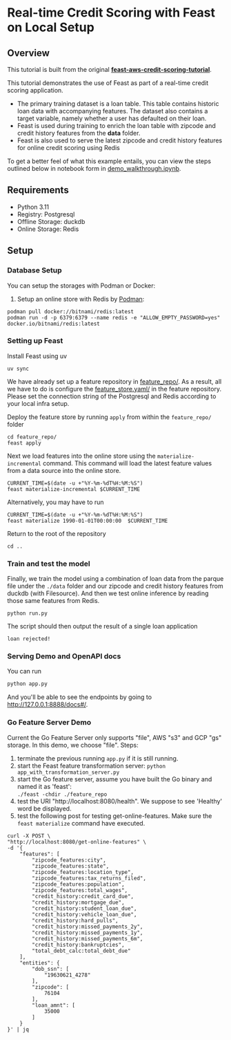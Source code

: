 # Real-time Credit Scoring with Feast on Local Setup

## Overview
This tutorial is built from the original **[feast-aws-credit-scoring-tutorial](https://github.com/feast-dev/feast-aws-credit-scoring-tutorial)**.  

This tutorial demonstrates the use of Feast as part of a real-time credit scoring application.
* The primary training dataset is a loan table. This table contains historic loan data with accompanying features. The dataset also contains a target variable, namely whether a user has defaulted on their loan.
* Feast is used during training to enrich the loan table with zipcode and credit history features from the **data** folder.
* Feast is also used to serve the latest zipcode and credit history features for online credit scoring using Redis

To get a better feel of what this example entails, you can view the steps outlined below in notebook 
form in [demo_walkthrough.ipynb](demo_walkthrough.ipynb).

## Requirements

* Python 3.11
* Registry: Postgresql  
* Offline Storage: duckdb  
* Online Storage: Redis

## Setup

### Database Setup
 
You can setup the storages with Podman or Docker:  

1. Setup an online store with Redis by [Podman](https://podman.io/):  
```
podman pull docker://bitnami/redis:latest
podman run -d -p 6379:6379 --name redis -e "ALLOW_EMPTY_PASSWORD=yes"  docker.io/bitnami/redis:latest  
```

### Setting up Feast

Install Feast using uv

```
uv sync  
```

We have already set up a feature repository in [feature_repo/](feature_repo/). As a result, all we have to do is configure the [feature_store.yaml/](feature_repo/feature_store.yaml) in the feature repository. Please set the connection string of the Postgresql and Redis according to your local infra setup.  

Deploy the feature store by running `apply` from within the `feature_repo/` folder
```
cd feature_repo/
feast apply
```

Next we load features into the online store using the `materialize-incremental` command. This command will load the
latest feature values from a data source into the online store.

```
CURRENT_TIME=$(date -u +"%Y-%m-%dT%H:%M:%S")
feast materialize-incremental $CURRENT_TIME
```

Alternatively, you may have to run
```
CURRENT_TIME=$(date -u +"%Y-%m-%dT%H:%M:%S")
feast materialize 1990-01-01T00:00:00  $CURRENT_TIME
```

Return to the root of the repository
```
cd ..
```

### Train and test the model

Finally, we train the model using a combination of loan data from the parque file under the `./data` folder and our zipcode and credit history features from duckdb (with Filesource). And then we test online inference by reading those same features from Redis.

```
python run.py
```
The script should then output the result of a single loan application
```
loan rejected!
```

### Serving Demo and OpenAPI docs
You can run
```bash
python app.py
```
And you'll be able to see the endpoints by going to http://127.0.0.1:8888/docs#/.


### Go Feature Server Demo
Current the Go Feature Server only supports "file", AWS "s3" and GCP "gs" storage. In this demo, we choose "file".
Steps:
1. terminate the previous running `app.py` if it is still running.  
2. start the Feast feature transformation server:
    `python app_with_transformation_server.py`  
3. start the Go feature server, assume you have built the Go binary and named it as 'feast':  
    `./feast -chdir ./feature_repo`
4. test the URI "http://localhost:8080/health". We suppose to see 'Healthy' word be displayed.   
5. test the following post for testing get-online-features. Make sure the `feast materialize` command have executed.
```
curl -X POST \
"http://localhost:8080/get-online-features" \
-d '{
    "features": [
        "zipcode_features:city",
        "zipcode_features:state",
        "zipcode_features:location_type",
        "zipcode_features:tax_returns_filed",
        "zipcode_features:population",
        "zipcode_features:total_wages",
        "credit_history:credit_card_due",
        "credit_history:mortgage_due",
        "credit_history:student_loan_due",
        "credit_history:vehicle_loan_due",
        "credit_history:hard_pulls",
        "credit_history:missed_payments_2y",
        "credit_history:missed_payments_1y",
        "credit_history:missed_payments_6m",
        "credit_history:bankruptcies",
        "total_debt_calc:total_debt_due"
    ],
    "entities": {
        "dob_ssn": [
            "19630621_4278"
        ],
        "zipcode": [
            76104
        ],
        "loan_amnt": [
            35000
        ]
    }
}' | jq
```
